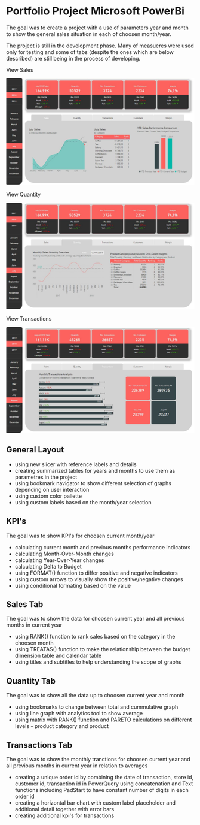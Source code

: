 # Portfolio Project Microsoft PowerBi  

The goal was to create a project with a use of parameters year and month to show the general sales situation in each of choosen month/year.

The project is still in the development phase. Many of measueres were used only for testing and some of tabs (despite the ones which are below described) are still being in the process of developing.

View Sales

![alt text](https://github.com/pawelkulakowski/powerbi_portfolio_project_two/blob/master/project_01.JPG?raw=true)

View Quantity

![alt text](https://github.com/pawelkulakowski/powerbi_portfolio_project_two/blob/master/project_02.JPG?raw=true)

View Transactions

![alt text](https://github.com/pawelkulakowski/powerbi_portfolio_project_two/blob/master/project_03.JPG?raw=true)

## General Layout
- using new slicer with reference labels and details
- creating summarized tables for years and months to use them as parametres in the project
- using bookmark navigator to show different selection of graphs depending on user interaction
- using custom color pallette
- using custom labels based on the month/year selection

## KPI's
The goal was to show KPI's for choosen current month/year
- calculating current month and previous months performance indicators
- calculating Month-Over-Month changes
- calculating Year-Over-Year changes
- calculating Delta to Budget 
- using FORMAT() function to differ positive and negative indicators
- using custom arrows to visually show the positive/negative changes
- using conditional formating based on the value


## Sales Tab
The goal was to show the data for choosen current year and all previous months in current year
- using RANK() function to rank sales based on the category in the choosen month
- using TREATAS() function to make the relationship between the budget dimension table and calendar table
- using titles and subtitles to help understanding the scope of graphs

## Quantity Tab
The goal was to show all the data up to choosen current year and month
- using bookmarks to change between total and cummulative graph
- using line graph with analytics tool to show average 
- using matrix with RANK() function and PARETO calculations on different levels - product category and product

## Transactions Tab
The goal was to show the monthly tranctions for choosen current year and all previous months in current year in relation to averages
- creating a unique order id by combining the date of transaction, store id, customer id, transaction id in PowerQuery using concatenation and Text functions including PadStart to have constant number of digits in each order id
- creating a horizontal bar chart with custom label placeholder and additional detail together with error bars
- creating additional kpi's for transactions